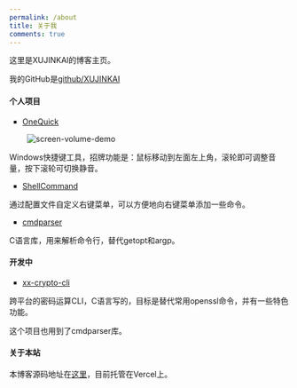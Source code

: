 ```yaml
---
permalink: /about
title: 关于我
comments: true
---
```


<style>
img {
    max-height: 150px;
    margin-left: 32px;
}
ul {
    list-style: square;
}
</style>

这里是XUJINKAI的博客主页。

我的GitHub是[github/XUJINKAI](https://github.com/XUJINKAI)

#### 个人项目

- [OneQuick](https://OneQuick.org)

![screen-volume-demo](https://onequick.org/img/feature/screen-volume.gif)

Windows快捷键工具，招牌功能是：鼠标移动到左面左上角，滚轮即可调整音量，按下滚轮可切换静音。

- [ShellCommand](https://github.com/XUJINKAI/ShellCommand)

通过配置文件自定义右键菜单，可以方便地向右键菜单添加一些命令。

- [cmdparser](https://github.com/XUJINKAI/cmdparser)

C语言库，用来解析命令行，替代getopt和argp。

#### 开发中

- [xx-crypto-cli](https://github.com/XUJINKAI/xx-crypto-cli)

跨平台的密码运算CLI，C语言写的，目标是替代常用openssl命令，并有一些特色功能。

这个项目也用到了cmdparser库。

#### 关于本站

本博客源码地址在[这里](https://github.com/XUJINKAI/blog)，目前托管在Vercel上。
